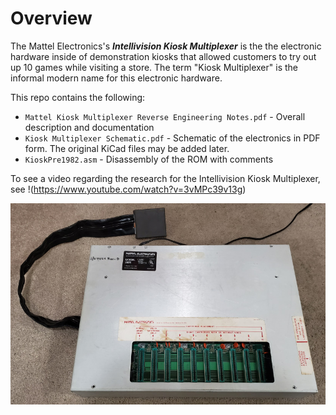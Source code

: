 # Overview

The Mattel Electronics's **_Intellivision Kiosk Multiplexer_** is the the electronic hardware inside of demonstration kiosks that allowed customers to try out up 10 games while visiting a store.  The term "Kiosk Multiplexer" is the informal modern name for this electronic hardware.

This repo contains the following:
- `Mattel Kiosk Multiplexer Reverse Engineering Notes.pdf` - Overall description and documentation
- `Kiosk Multiplexer Schematic.pdf` - Schematic of the electronics in PDF form.  The original KiCad files may be added later.
- `KioskPre1982.asm` - Disassembly of the ROM with comments

To see a video regarding the research for the Intellivision Kiosk Multiplexer, see !(https://www.youtube.com/watch?v=3vMPc39v13g)

![image of an Intellivision Kiosk Multiplexer](/Intellivision%20Kiosk%20Multiplexer.jpg)
